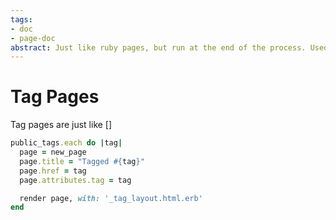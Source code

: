 ```yaml
---
tags:
- doc
- page-doc
abstract: Just like ruby pages, but run at the end of the process. Used for building pages that list all of the pages for a tag.
---
```


# Tag Pages

Tag pages are just like []

```ruby
public_tags.each do |tag|
  page = new_page
  page.title = "Tagged #{tag}"
  page.href = tag
  page.attributes.tag = tag

  render page, with: '_tag_layout.html.erb'
end
```

